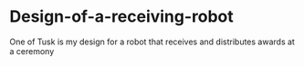 # Design-of-a-receiving-robot
One of Tusk is my design for a robot that receives and distributes awards at a ceremony
